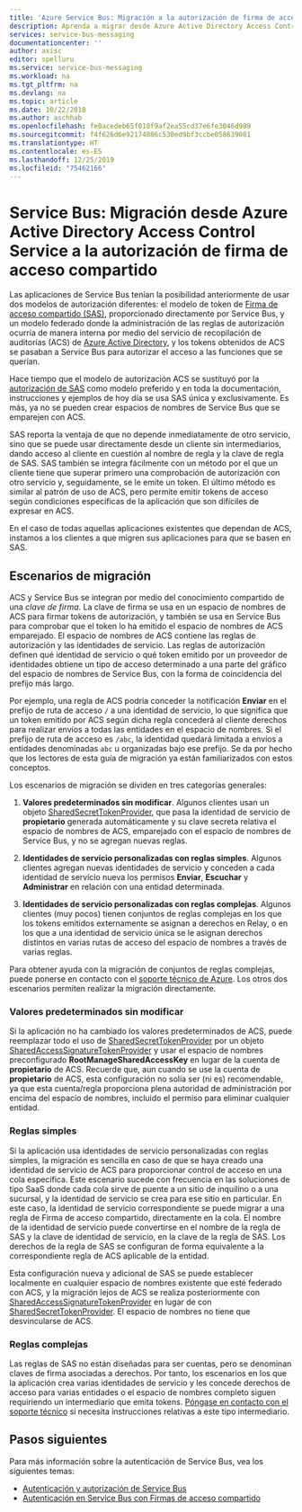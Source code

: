 ```yaml
---
title: 'Azure Service Bus: Migración a la autorización de firma de acceso compartido'
description: Aprenda a migrar desde Azure Active Directory Access Control Service a la autorización de firma de acceso compartido.
services: service-bus-messaging
documentationcenter: ''
author: axisc
editor: spelluru
ms.service: service-bus-messaging
ms.workload: na
ms.tgt_pltfrm: na
ms.devlang: na
ms.topic: article
ms.date: 10/22/2018
ms.author: aschhab
ms.openlocfilehash: fe0acedeb65f010f9af2ea55cd37e6fe3046d989
ms.sourcegitcommit: f4f626d6e92174086c530ed9bf3ccbe058639081
ms.translationtype: HT
ms.contentlocale: es-ES
ms.lasthandoff: 12/25/2019
ms.locfileid: "75462166"
---
```

# <a name="service-bus---migrate-from-azure-active-directory-access-control-service-to-shared-access-signature-authorization"></a>Service Bus: Migración desde Azure Active Directory Access Control Service a la autorización de firma de acceso compartido

Las aplicaciones de Service Bus tenían la posibilidad anteriormente de usar dos modelos de autorización diferentes: el modelo de token de [Firma de acceso compartido (SAS)](service-bus-sas.md), proporcionado directamente por Service Bus, y un modelo federado donde la administración de las reglas de autorización ocurría de manera interna por medio del servicio de recopilación de auditorías (ACS) de [Azure Active Directory](/azure/active-directory/), y los tokens obtenidos de ACS se pasaban a Service Bus para autorizar el acceso a las funciones que se querían.

Hace tiempo que el modelo de autorización ACS se sustituyó por la [autorización de SAS](service-bus-authentication-and-authorization.md) como modelo preferido y en toda la documentación, instrucciones y ejemplos de hoy día se usa SAS única y exclusivamente. Es más, ya no se pueden crear espacios de nombres de Service Bus que se emparejen con ACS.

SAS reporta la ventaja de que no depende inmediatamente de otro servicio, sino que se puede usar directamente desde un cliente sin intermediarios, dando acceso al cliente en cuestión al nombre de regla y la clave de regla de SAS. SAS también se integra fácilmente con un método por el que un cliente tiene que superar primero una comprobación de autorización con otro servicio y, seguidamente, se le emite un token. El último método es similar al patrón de uso de ACS, pero permite emitir tokens de acceso según condiciones específicas de la aplicación que son difíciles de expresar en ACS.

En el caso de todas aquellas aplicaciones existentes que dependan de ACS, instamos a los clientes a que migren sus aplicaciones para que se basen en SAS.

## <a name="migration-scenarios"></a>Escenarios de migración

ACS y Service Bus se integran por medio del conocimiento compartido de una *clave de firma*. La clave de firma se usa en un espacio de nombres de ACS para firmar tokens de autorización, y también se usa en Service Bus para comprobar que el token lo ha emitido el espacio de nombres de ACS emparejado. El espacio de nombres de ACS contiene las reglas de autorización y las identidades de servicio. Las reglas de autorización definen qué identidad de servicio o qué token emitido por un proveedor de identidades obtiene un tipo de acceso determinado a una parte del gráfico del espacio de nombres de Service Bus, con la forma de coincidencia del prefijo más largo.

Por ejemplo, una regla de ACS podría conceder la notificación **Enviar** en el prefijo de ruta de acceso `/` a una identidad de servicio, lo que significa que un token emitido por ACS según dicha regla concederá al cliente derechos para realizar envíos a todas las entidades en el espacio de nombres. Si el prefijo de ruta de acceso es `/abc`, la identidad quedará limitada a envíos a entidades denominadas `abc` u organizadas bajo ese prefijo. Se da por hecho que los lectores de esta guía de migración ya están familiarizados con estos conceptos.

Los escenarios de migración se dividen en tres categorías generales:

1.  **Valores predeterminados sin modificar**. Algunos clientes usan un objeto [SharedSecretTokenProvider](/dotnet/api/microsoft.servicebus.sharedsecrettokenprovider), que pasa la identidad de servicio de **propietario** generada automáticamente y su clave secreta relativa el espacio de nombres de ACS, emparejado con el espacio de nombres de Service Bus, y no se agregan nuevas reglas.

2.  **Identidades de servicio personalizadas con reglas simples**. Algunos clientes agregan nuevas identidades de servicio y conceden a cada identidad de servicio nueva los permisos **Enviar**, **Escuchar** y **Administrar** en relación con una entidad determinada.

3.  **Identidades de servicio personalizadas con reglas complejas**. Algunos clientes (muy pocos) tienen conjuntos de reglas complejas en los que los tokens emitidos externamente se asignan a derechos en Relay, o en los que a una identidad de servicio única se le asignan derechos distintos en varias rutas de acceso del espacio de nombres a través de varias reglas.

Para obtener ayuda con la migración de conjuntos de reglas complejas, puede ponerse en contacto con el [soporte técnico de Azure](https://azure.microsoft.com/support/options/). Los otros dos escenarios permiten realizar la migración directamente.

### <a name="unchanged-defaults"></a>Valores predeterminados sin modificar

Si la aplicación no ha cambiado los valores predeterminados de ACS, puede reemplazar todo el uso de [SharedSecretTokenProvider](/dotnet/api/microsoft.servicebus.sharedsecrettokenprovider) por un objeto [SharedAccessSignatureTokenProvider](/dotnet/api/microsoft.servicebus.sharedaccesssignaturetokenprovider) y usar el espacio de nombres preconfigurado **RootManageSharedAccessKey** en lugar de la cuenta de **propietario** de ACS. Recuerde que, aun cuando se use la cuenta de **propietario** de ACS, esta configuración no solía ser (ni es) recomendable, ya que esta cuenta/regla proporciona plena autoridad de administración por encima del espacio de nombres, incluido el permiso para eliminar cualquier entidad.

### <a name="simple-rules"></a>Reglas simples

Si la aplicación usa identidades de servicio personalizadas con reglas simples, la migración es sencilla en caso de que se haya creado una identidad de servicio de ACS para proporcionar control de acceso en una cola específica. Este escenario sucede con frecuencia en las soluciones de tipo SaaS donde cada cola sirve de puente a un sitio de inquilino o a una sucursal, y la identidad de servicio se crea para ese sitio en particular. En este caso, la identidad de servicio correspondiente se puede migrar a una regla de Firma de acceso compartido, directamente en la cola. El nombre de la identidad de servicio puede convertirse en el nombre de la regla de SAS y la clave de identidad de servicio, en la clave de la regla de SAS. Los derechos de la regla de SAS se configuran de forma equivalente a la correspondiente regla de ACS aplicable de la entidad.

Esta configuración nueva y adicional de SAS se puede establecer localmente en cualquier espacio de nombres existente que esté federado con ACS, y la migración lejos de ACS se realiza posteriormente con [SharedAccessSignatureTokenProvider](/dotnet/api/microsoft.servicebus.sharedaccesssignaturetokenprovider) en lugar de con [SharedSecretTokenProvider](/dotnet/api/microsoft.servicebus.sharedsecrettokenprovider). El espacio de nombres no tiene que desvincularse de ACS.

### <a name="complex-rules"></a>Reglas complejas

Las reglas de SAS no están diseñadas para ser cuentas, pero se denominan claves de firma asociadas a derechos. Por tanto, los escenarios en los que la aplicación crea varias identidades de servicio y les concede derechos de acceso para varias entidades o el espacio de nombres completo siguen requiriendo un intermediario que emita tokens. [Póngase en contacto con el soporte técnico](https://azure.microsoft.com/support/options/) si necesita instrucciones relativas a este tipo intermediario.

## <a name="next-steps"></a>Pasos siguientes

Para más información sobre la autenticación de Service Bus, vea los siguientes temas:

* [Autenticación y autorización de Service Bus](service-bus-authentication-and-authorization.md)
* [Autenticación en Service Bus con Firmas de acceso compartido](service-bus-sas.md)

